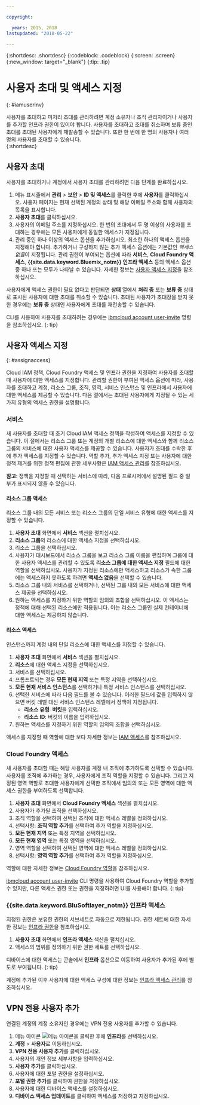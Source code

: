 ```yaml
---

copyright:

  years: 2015, 2018
lastupdated: "2018-05-22"

---
```


{:shortdesc: .shortdesc}
{:codeblock: .codeblock}
{:screen: .screen}
{:new_window: target="_blank"}
{:tip: .tip}

# 사용자 초대 및 액세스 지정
{: #iamuserinv}

사용자를 초대하고 미처리 초대를 관리하려면 계정 소유자나 조직 관리자이거나 사용자를 추가할 인프라 권한이 있어야 합니다. 사용자를 초대하고 초대를 취소하며 보류 중인 초대를 초대된 사용자에게 재발송할 수 있습니다. 또한 한 번에 한 명의 사용자나 여러 명의 사용자를 초대할 수 있습니다.  
{:shortdesc}

## 사용자 초대

사용자를 초대하거나 계정에서 사용자 초대를 관리하려면 다음 단계를 완료하십시오.

1. 메뉴 표시줄에서 **관리** &gt; **보안** &gt; **ID 및 액세스**를 클릭한 후에 **사용자**를 클릭하십시오. 사용자 페이지는 현재 선택된 계정의 상태 및 해당 이메일 주소와 함께 사용자의 목록을 표시합니다.
2. **사용자 초대**를 클릭하십시오.
3. 사용자의 이메일 주소를 지정하십시오. 한 번의 초대에서 두 명 이상의 사용자를 초대하는 경우에는 모든 사용자에게 동일한 액세스가 지정됩니다.
4. 관리 중인 하나 이상의 액세스 옵션을 추가하십시오. 최소한 하나의 액세스 옵션을 지정해야 합니다. 추가하거나 구성하지 않는 추가 액세스 옵션에는 기본값인 *액세스 없음*이 지정됩니다. 관리 권한이 부여되는 옵션에 따라 **서비스**, **Cloud Foundry 액세스**, **{{site.data.keyword.Bluemix_notm}} 인프라 액세스** 등의 액세스 옵션 중 하나 또는 모두가 나타날 수 있습니다. 자세한 정보는 [사용자 액세스 지정](/docs/iam/iamuserinv.html#assignaccess)을 참조하십시오.

사용자에게 액세스 권한이 필요 없다고 판단되면 **상태** 열에서 **처리 중** 또는 **보류 중** 상태로 표시된 사용자에 대한 초대를 취소할 수 있습니다. 초대된 사용자가 초대장을 받지 못한 경우에는 **보류 중** 상태인 사용자에게 초대를 재전송할 수 있습니다.

CLI를 사용하여 사용자를 초대하려는 경우에는 [ibmcloud account user-invite](/docs/cli/reference/bluemix_cli/bx_cli.html#ibmcloud_account_user_invite) 명령을 참조하십시오.
{: tip}

## 사용자 액세스 지정
{: #assignaccess}

Cloud IAM 정책, Cloud Foundry 액세스 및 인프라 권한을 지정하여 사용자를 초대할 때 사용자에 대한 액세스를 지정합니다. 관리할 권한이 부여된 액세스 옵션에 따라, 사용자를 초대하고 계정, 리소스 그룹, 조직, 영역, 서비스 인스턴스 및 인프라에서 사용자에 대한 액세스를 제공할 수 있습니다. 다음 절에서는 초대된 사용자에게 지정될 수 있는 세 가지 유형의 액세스 권한을 설명합니다.

### 서비스

새 사용자를 초대할 때 초기 Cloud IAM 액세스 정책을 작성하여 액세스를 지정할 수 있습니다. 이 절에서는 리소스 그룹 또는 계정의 개별 리소스에 대한 액세스와 함께 리소스 그룹의 서비스에 대한 사용자 액세스를 제공할 수 있습니다. 사용자가 초대를 수락한 후에 추가 액세스를 지정할 수 있습니다. 역할 추가, 추가 액세스 지정 또는 사용자에 대한 정책 제거를 위한 정책 편집에 관한 세부사항은 [IAM 액세스 관리](/docs/iam/mngiam.html#iammanidaccser)를 참조하십시오.

**참고**: 정책을 지정할 때 선택하는 서비스에 따라, 다음 프로시저에서 설명된 필드 중 일부가 표시되지 않을 수 있습니다.

#### 리소스 그룹 액세스

리소스 그룹 내의 모든 서비스 또는 리소스 그룹의 단일 서비스 유형에 대한 액세스를 지정할 수 있습니다.

1. **사용자 초대** 화면에서 **서비스** 섹션을 펼치십시오.
2. **리소스 그룹**의 리소스에 대한 액세스 지정을 선택하십시오.
3. 리소스 그룹을 선택하십시오.
4. 사용자가 대시보드에서 리소스 그룹을 보고 리소스 그룹 이름을 편집하며 그룹에 대한 사용자 액세스를 관리할 수 있도록 **리소스 그룹에 대한 액세스 지정** 필드에 대한 역할을 선택하십시오. 사용자가 지정된 리소스에만 액세스하고 리소스가 속한 그룹에는 액세스하지 못하도록 하려면 **액세스 없음**을 선택할 수 있습니다.
5. 리소스 그룹 내의 서비스를 선택하거나, 선택된 그룹 내의 모든 서비스에 대한 액세스 제공을 선택하십시오.
6. 원하는 액세스를 지정하기 위한 역할의 임의의 조합을 선택하십시오. 이 액세스는 정책에 대해 선택된 리소스에만 적용됩니다. 이는 리소스 그룹인 실제 컨테이너에 대한 액세스는 제공하지 않습니다.


#### 리소스 액세스

인스턴스까지 계정 내의 단일 리소스에 대한 액세스를 지정할 수 있습니다.

1. **사용자 초대** 화면에서 **서비스** 섹션을 펼치십시오.
2. **리소스**에 대한 액세스 지정을 선택하십시오.
3. 서비스를 선택하십시오.
4. 프롬프트되는 경우 **모든 현재 지역** 또는 특정 지역을 선택하십시오.
5. **모든 현재 서비스 인스턴스**를 선택하거나 특정 서비스 인스턴스를 선택하십시오.
6. 선택한 서비스에 따라 다음 필드를 볼 수 있습니다. 이러한 필드에 값을 입력하지 않으면 버킷 레벨 대신 서비스 인스턴스 레벨에서 정책이 지정됩니다.
    * **리소스 유형**: **버킷**을 입력하십시오.
    * **리소스 ID**: 버킷의 이름을 입력하십시오.
7. 원하는 액세스를 지정하기 위한 역할의 임의의 조합을 선택하십시오.

액세스를 지정할 때 역할에 대한 보다 자세한 정보는 [IAM 액세스](/docs/iam/users_roles.html#iamusermanrol)를 참조하십시오.

### Cloud Foundry 액세스

새 사용자를 초대할 때는 해당 사용자를 계정 내 조직에 추가하도록 선택할 수 있습니다. 사용자를 조직에 추가하는 경우, 사용자에게 조직 역할을 지정할 수 있습니다. 그리고 지정된 영역 역할로 초대한 사용자에게 선택한 조직에서 임의의 또는 모든 영역에 대한 액세스 권한을 부여하도록 선택합니다.

1. **사용자 초대** 화면에서 **Cloud Foundry 액세스** 섹션을 펼치십시오.
2. 사용자가 추가될 조직을 선택하십시오.
3. 조직 역할을 선택하여 선택된 조직에 대한 액세스 레벨을 정의하십시오.
4. 선택사항: **조직 역할 추가**를 선택하여 추가 역할을 지정하십시오.
5. **모든 현재 지역** 또는 특정 지역을 선택하십시오.
6. **모든 현재 영역** 또는 특정 영역을 선택하십시오.
7. 영역 역할을 선택하여 선택된 영역에 대한 액세스 레벨을 정의하십시오.
8. 선택사항: **영역 역할 추가**를 선택하여 추가 역할을 지정하십시오.

역할에 대한 자세한 정보는 [Cloud Foundry 역할](/docs/iam/cfaccess.html#cfroles)을 참조하십시오.

[ibmcloud account user-invite](/docs/cli/reference/bluemix_cli/bx_cli.html#ibmcloud_account_user_invite) CLI 명령을 사용하여 Cloud Foundry 역할을 추가할 수 있지만, 다른 액세스 권한 또는 권한을 지정하려면 UI를 사용해야 합니다.
{: tip}

### {{site.data.keyword.BluSoftlayer_notm}} 인프라 액세스

지정된 권한은 보유한 권한의 서브세트로 자동으로 제한됩니다. 권한 세트에 대한 자세한 정보는 [인프라 권한](/docs/iam/infrastructureaccess.html#infrapermission)을 참조하십시오.

1. **사용자 초대** 화면에서 **인프라 액세스** 섹션을 펼치십시오.
2. 액세스의 범위를 정의하기 위한 권한 세트를 선택하십시오.

디바이스에 대한 액세스는 콘솔에서 **인프라** 옵션으로 이동하여 사용자가 추가된 후에 별도로 부여됩니다.
{: tip}

계정에 추가된 이후 사용자에 대한 액세스 구성에 대한 정보는 [인프라 액세스 관리](/docs/iam/mnginfra.html#managing-infrastructure-access)를 참조하십시오.

## VPN 전용 사용자 추가

연결된 계정의 계정 소유자인 경우에는 VPN 전용 사용자를 추가할 수 있습니다.

1. 메뉴 아이콘 ![메뉴 아이콘](../icons/icon_hamburger.svg)을 클릭한 후에 **인프라**를 선택하십시오.
2. **계정** &gt; **사용자**로 이동하십시오.
3. **VPN 전용 사용자 추가**를 클릭하십시오.
4. 사용자의 개인 정보 세부사항을 입력하십시오.
5. **사용자 추가**를 클릭하십시오.
6. 사용자에 대한 포털 권한을 설정하십시오.
7. **포털 권한 추가**를 클릭하여 권한을 저장하십시오.
8. 사용자에 대한 디바이스 액세스를 설정하십시오.
9. **디바이스 액세스 업데이트**를 클릭하여 액세스를 저장하고 지정하십시오.

